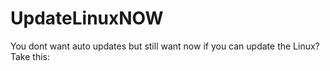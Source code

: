 # UpdateLinuxNOW
You dont want auto updates but still want now if you can update the Linux? Take this:
